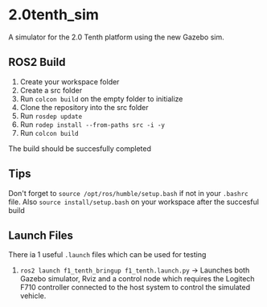 # 2.0tenth_sim
A simulator for the 2.0 Tenth platform using the new Gazebo sim. 

## ROS2 Build
1. Create your workspace folder
2. Create a src folder
3. Run `colcon build` on the empty folder to initialize
5. Clone the repository into the src folder
6. Run `rosdep update`
7. Run `rodep install --from-paths src -i -y`
8. Run `colcon build`

The build should be succesfully completed

## Tips 

Don't forget to `source /opt/ros/humble/setup.bash` if not 
in your `.bashrc` file.
Also `source install/setup.bash` on your workspace after the 
succesful build 

## Launch Files
There ia 1 useful `.launch` files which can be used for testing

1. `ros2 launch f1_tenth_bringup f1_tenth.launch.py` -> Launches both Gazebo simulator, Rviz  and 
a control node which requires the Logitech F710 controller connected to the host system to control 
the simulated vehicle.
